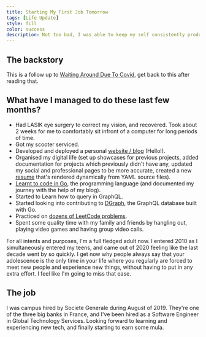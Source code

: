 ```yaml
---
title: Starting My First Job Tomorrow
tags: [Life Update]
style: fill
color: success
description: Not too bad, I was able to keep my self consistently productive for the last few months.
---
```


## The backstory

This is a follow up to [Waiting Around Due To Covid](/blog/waiting-around-due-to-covid), get back to this after reading that.

## What have I managed to do these last few months?

* Had LASIK eye surgery to correct my vision, and recovered. Took about 2 weeks for me to comfortably sit infront of a computer for long periods of time.
* Got my scooter serviced.
* Developed and deployed a personal [website / blog](https://gokulvsd.github.io) (Hello!).
* Organised my digital life (set up showcases for previous projects, added documentation for projects which previously didn't have any, updated my social and professional pages to be more accurate, created a new [resume](/resume) that's rendered dynamically from YAML source files).
* [Learnt to code in Go](/blog/go-a-comprehensive-overview), the programming language (and documented my journey with the help of my blog).
* Started to Learn how to query in GraphQL.
* Started looking into contributing to [DGraph](https://dgraph.io/), the GraphQL database built with Go.
* Practiced on [dozens of LeetCode problems](https://github.com/GokulVSD/ScratchPad/tree/master/LeetCode). 
* Spent some quality time with my family and friends by hangling out, playing video games and having group video calls.

For all intents and purposes, I'm a full fledged adult now. I entered 2010 as I simultaneously entered my teens, and came out of 2020 feeling like the last decade went by so quickly. I get now why people always say that your adolescence is the only time in your life where you regularly are forced to meet new people and experience new things, without having to put in any extra effort. I feel like I'm going to miss that ease. 

## The job

I was campus hired by Societe Generale during August of 2019. They're one of the three big banks in France, and I've been hired as a Software Engineer in Global Technology Services. 
Looking forward to learning and experiencing new tech, and finally starting to earn some mula.